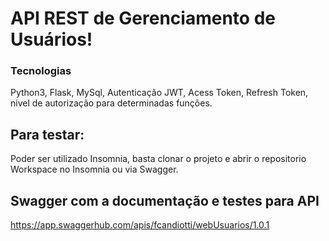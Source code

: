 # API REST de Gerenciamento de Usuários!

### Tecnologias
Python3, Flask, MySql, Autenticação JWT, Acess Token, Refresh Token,
nivel de autorização para determinadas funções.

## Para testar: 

Poder ser utilizado Insomnia, basta clonar o projeto e abrir o repositorio Workspace no Insomnia ou via
Swagger.

## Swagger com a documentação e testes para API
https://app.swaggerhub.com/apis/fcandiotti/webUsuarios/1.0.1



